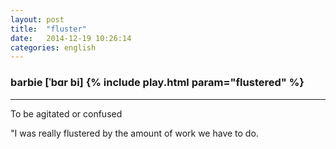 ```yaml
---
layout: post
title:  "fluster"
date:   2014-12-19 10:26:14 
categories: english
---
```

### barbie [ˈbɑr bi] {% include play.html param="flustered" %}
-----------
To be agitated or confused

"I was really flustered by the amount of work we have to do.
